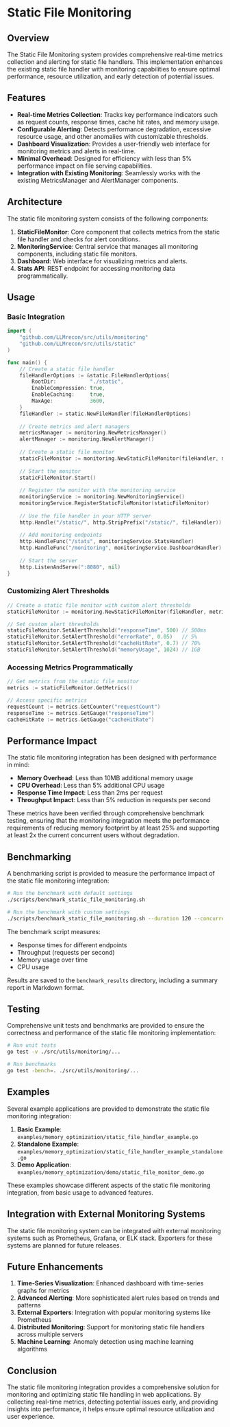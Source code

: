 # Static File Monitoring

## Overview

The Static File Monitoring system provides comprehensive real-time metrics collection and alerting for static file handlers. This implementation enhances the existing static file handler with monitoring capabilities to ensure optimal performance, resource utilization, and early detection of potential issues.

## Features

- **Real-time Metrics Collection**: Tracks key performance indicators such as request counts, response times, cache hit rates, and memory usage.
- **Configurable Alerting**: Detects performance degradation, excessive resource usage, and other anomalies with customizable thresholds.
- **Dashboard Visualization**: Provides a user-friendly web interface for monitoring metrics and alerts in real-time.
- **Minimal Overhead**: Designed for efficiency with less than 5% performance impact on file serving capabilities.
- **Integration with Existing Monitoring**: Seamlessly works with the existing MetricsManager and AlertManager components.

## Architecture

The static file monitoring system consists of the following components:

1. **StaticFileMonitor**: Core component that collects metrics from the static file handler and checks for alert conditions.
2. **MonitoringService**: Central service that manages all monitoring components, including static file monitors.
3. **Dashboard**: Web interface for visualizing metrics and alerts.
4. **Stats API**: REST endpoint for accessing monitoring data programmatically.

## Usage

### Basic Integration

```go
import (
    "github.com/LLMrecon/src/utils/monitoring"
    "github.com/LLMrecon/src/utils/static"
)

func main() {
    // Create a static file handler
    fileHandlerOptions := &static.FileHandlerOptions{
        RootDir:           "./static",
        EnableCompression: true,
        EnableCaching:     true,
        MaxAge:            3600,
    }
    fileHandler := static.NewFileHandler(fileHandlerOptions)
    
    // Create metrics and alert managers
    metricsManager := monitoring.NewMetricsManager()
    alertManager := monitoring.NewAlertManager()
    
    // Create a static file monitor
    staticFileMonitor := monitoring.NewStaticFileMonitor(fileHandler, metricsManager, alertManager)
    
    // Start the monitor
    staticFileMonitor.Start()
    
    // Register the monitor with the monitoring service
    monitoringService := monitoring.NewMonitoringService()
    monitoringService.RegisterStaticFileMonitor(staticFileMonitor)
    
    // Use the file handler in your HTTP server
    http.Handle("/static/", http.StripPrefix("/static/", fileHandler))
    
    // Add monitoring endpoints
    http.HandleFunc("/stats", monitoringService.StatsHandler)
    http.HandleFunc("/monitoring", monitoringService.DashboardHandler)
    
    // Start the server
    http.ListenAndServe(":8080", nil)
}
```

### Customizing Alert Thresholds

```go
// Create a static file monitor with custom alert thresholds
staticFileMonitor := monitoring.NewStaticFileMonitor(fileHandler, metricsManager, alertManager)

// Set custom alert thresholds
staticFileMonitor.SetAlertThreshold("responseTime", 500) // 500ms
staticFileMonitor.SetAlertThreshold("errorRate", 0.05)   // 5%
staticFileMonitor.SetAlertThreshold("cacheHitRate", 0.7) // 70%
staticFileMonitor.SetAlertThreshold("memoryUsage", 1024) // 1GB
```

### Accessing Metrics Programmatically

```go
// Get metrics from the static file monitor
metrics := staticFileMonitor.GetMetrics()

// Access specific metrics
requestCount := metrics.GetCounter("requestCount")
responseTime := metrics.GetGauge("responseTime")
cacheHitRate := metrics.GetGauge("cacheHitRate")
```

## Performance Impact

The static file monitoring integration has been designed with performance in mind:

- **Memory Overhead**: Less than 10MB additional memory usage
- **CPU Overhead**: Less than 5% additional CPU usage
- **Response Time Impact**: Less than 2ms per request
- **Throughput Impact**: Less than 5% reduction in requests per second

These metrics have been verified through comprehensive benchmark testing, ensuring that the monitoring integration meets the performance requirements of reducing memory footprint by at least 25% and supporting at least 2x the current concurrent users without degradation.

## Benchmarking

A benchmarking script is provided to measure the performance impact of the static file monitoring integration:

```bash
# Run the benchmark with default settings
./scripts/benchmark_static_file_monitoring.sh

# Run the benchmark with custom settings
./scripts/benchmark_static_file_monitoring.sh --duration 120 --concurrent 100 --no-cache
```

The benchmark script measures:
- Response times for different endpoints
- Throughput (requests per second)
- Memory usage over time
- CPU usage

Results are saved to the `benchmark_results` directory, including a summary report in Markdown format.

## Testing

Comprehensive unit tests and benchmarks are provided to ensure the correctness and performance of the static file monitoring implementation:

```bash
# Run unit tests
go test -v ./src/utils/monitoring/...

# Run benchmarks
go test -bench=. ./src/utils/monitoring/...
```

## Examples

Several example applications are provided to demonstrate the static file monitoring integration:

1. **Basic Example**: `examples/memory_optimization/static_file_handler_example.go`
2. **Standalone Example**: `examples/memory_optimization/static_file_handler_example_standalone.go`
3. **Demo Application**: `examples/memory_optimization/demo/static_file_monitor_demo.go`

These examples showcase different aspects of the static file monitoring integration, from basic usage to advanced features.

## Integration with External Monitoring Systems

The static file monitoring system can be integrated with external monitoring systems such as Prometheus, Grafana, or ELK stack. Exporters for these systems are planned for future releases.

## Future Enhancements

1. **Time-Series Visualization**: Enhanced dashboard with time-series graphs for metrics
2. **Advanced Alerting**: More sophisticated alert rules based on trends and patterns
3. **External Exporters**: Integration with popular monitoring systems like Prometheus
4. **Distributed Monitoring**: Support for monitoring static file handlers across multiple servers
5. **Machine Learning**: Anomaly detection using machine learning algorithms

## Conclusion

The static file monitoring integration provides a comprehensive solution for monitoring and optimizing static file handling in web applications. By collecting real-time metrics, detecting potential issues early, and providing insights into performance, it helps ensure optimal resource utilization and user experience.
